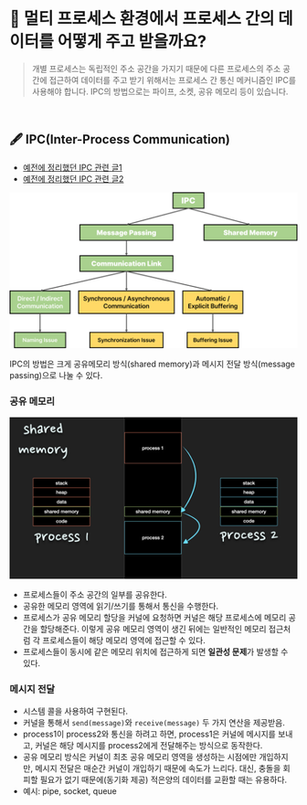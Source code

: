 # 🎤 멀티 프로세스 환경에서 프로세스 간의 데이터를 어떻게 주고 받을까요?

> 개별 프로세스는 독립적인 주소 공간을 가지기 때문에 다른 프로세스의 주소 공간에 접근하여 데이터를 주고 받기 위해서는 프로세스 간 통신 메커니즘인 IPC를 사용해야 합니다. IPC의 방법으로는 파이프, 소켓, 공유 메모리 등이 있습니다.

<br/>

## 🖋️ IPC(Inter-Process Communication)

- [예전에 정리했던 IPC 관련 글1](https://keeplearningdata.tistory.com/25)
- [예전에 정리했던 IPC 관련 글2](https://keeplearningdata.tistory.com/26)

<p align="center">
    <img src="/운영체제/jaeseok/img/IPC.png" width="600"/>
</p>

IPC의 방법은 크게 공유메모리 방식(shared memory)과 메시지 전달 방식(message passing)으로 나눌 수 있다.

### 공유 메모리

<p align="center">
    <img src="/운영체제/jaeseok/img/ipc_shared_memory.png" width="600"/>
</p>

- 프로세스들이 주소 공간의 일부를 공유한다.
- 공유한 메모리 영역에 읽기/쓰기를 통해서 통신을 수행한다.
- 프로세스가 공유 메모리 할당을 커널에 요청하면 커널은 해당 프로세스에 메모리 공간을 할당해준다. 이렇게 공유 메모리 영역이 생긴 뒤에는 일반적인 메모리 접근처럼 각 프로세스들이 해당 메모리 영역에 접근할 수 있다.
- 프로세스들이 동시에 같은 메모리 위치에 접근하게 되면 **일관성 문제**가 발생할 수 있다.

### 메시지 전달

- 시스템 콜을 사용하여 구현된다.
- 커널을 통해서 `send(message)`와 `receive(message)` 두 가지 연산을 제공받음.
- process1이 process2와 통신을 하려고 하면, process1은 커널에 메시지를 보내고, 커널은 해당 메시지를 process2에게 전달해주는 방식으로 동작한다.
- 공유 메모리 방식은 커널이 최초 공유 메모리 영역을 생성하는 시점에만 개입하지만, 메시지 전달은 매순간 커널이 개입하기 때문에 속도가 느리다. 대신, 충돌을 회피할 필요가 없기 때문에(동기화 제공) 적은양의 데이터를 교환할 때는 유용하다.
- 예시: pipe, socket, queue